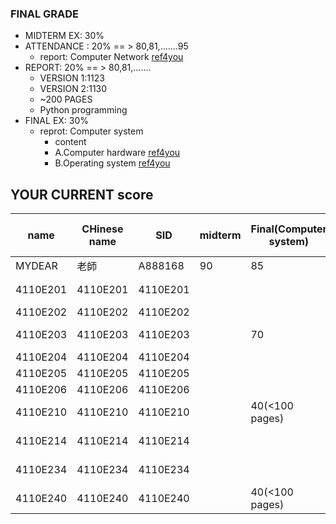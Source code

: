 ### FINAL GRADE
- MIDTERM EX: 30%
- ATTENDANCE : 20%  == > 80,81,.......95
  - report: Computer Network [ref4you](https://github.com/MyDearGreatTeacher/ComputerScience2022/tree/main/CourseMaterials/ComputerNetwork)
- REPORT:  20%  == > 80,81,.......
  - VERSION 1:1123
  - VERSION 2:1130
  - ~200 PAGES 
  - Python programming
- FINAL EX: 30% 
  - reprot: Computer system
    - content
    - A.Computer hardware [ref4you](https://github.com/MyDearGreatTeacher/ComputerScience2022/blob/main/CourseMaterials/ComputerHardware.md) 
    - B.Operating system  [ref4you](https://github.com/MyDearGreatTeacher/ComputerScience2022/blob/main/CourseMaterials/Operatingsystem.md)

## YOUR CURRENT score

| name |CHinese name| SID| midterm |Final(Computer system)| Python REPORT | Computer Network REPORT| PASS or not|
| -- | -- | -- | -- | -- | -- | -- | -- | 
| MYDEAR | 老師  | A888168 | 90 | 85 | 95 | 87 | PASS| 
| 4110E201| 4110E201 | 4110E201 |  |  | 80(200+ pages_2023) | | | 
| 4110E202| 4110E202 | 4110E202 |  |  |  | | | 
| 4110E203| 4110E203 | 4110E203 |  | 70 | 85(200+ pages_2023)  | 80| | 
| 4110E204| 4110E204 | 4110E204 |  |  |  | | | 
| 4110E205| 4110E205 | 4110E205 |  |  |  | | | 
| 4110E206| 4110E206 | 4110E206 |  |  |83  | 82| | 
| 4110E210| 4110E210 | 4110E210 |  | 40(<100 pages) | 90(200+ pages) |40(<100 pages) | | 
| 4110E214| 4110E214 | 4110E214 |  | | 90(200+ pages) | | | 
| 4110E234| 4110E234  | 4110E234 |  |  | 95(300- pages) | | | 
| 4110E240| 4110E240  | 4110E240 |  | 40(<100 pages) | 90(200pages) | 40(<100 pages) | | 

